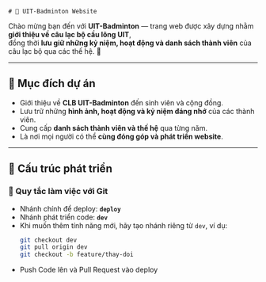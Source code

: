     # 🏸 UIT-Badminton Website

Chào mừng bạn đến với **UIT-Badminton** — trang web được xây dựng nhằm **giới thiệu về câu lạc bộ cầu lông UIT**,  
đồng thời **lưu giữ những kỷ niệm, hoạt động và danh sách thành viên** của câu lạc bộ qua các thế hệ. 💙

---

## 🌟 Mục đích dự án

- Giới thiệu về **CLB UIT-Badminton** đến sinh viên và cộng đồng.
- Lưu trữ những **hình ảnh, hoạt động và kỷ niệm đáng nhớ** của các thành viên.
- Cung cấp **danh sách thành viên và thế hệ** qua từng năm.
- Là nơi mọi người có thể **cùng đóng góp và phát triển website**.

---

## 🧱 Cấu trúc phát triển

### 🧩 Quy tắc làm việc với Git

- Nhánh chính để deploy: **`deploy`**
- Nhánh phát triển code: **`dev`**
- Khi muốn thêm tính năng mới, hãy tạo nhánh riêng từ `dev`, ví dụ:
  ```bash
  git checkout dev
  git pull origin dev
  git checkout -b feature/thay-doi
  ```
- Push Code lên và Pull Request vào deploy
